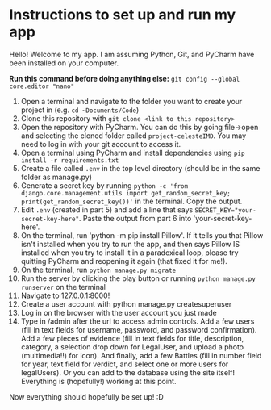 # Instructions to set up and run my app 

Hello! Welcome to my app. I am assuming Python, Git, and PyCharm have been installed on your computer.

**Run this command before doing anything else:** `git config --global core.editor "nano"` 

1) Open a terminal and navigate to the folder you want to create your project in (e.g. `cd ~Documents/Code`)
2) Clone this repository with `git clone <link to this repository>`
3) Open the repository with PyCharm. You can do this by going file->open and selecting the cloned folder called `project-celesteIMD`. You may need to log in with your git account to access it. 
4) Open a terminal using PyCharm and install dependencies using `pip install -r requirements.txt`
5) Create a file called `.env` in the top level directory (should be in the same folder as manage.py)
6)  Generate a secret key by running `python -c 'from django.core.management.utils import get_random_secret_key; print(get_random_secret_key())'` in the terminal. Copy the output.
7) Edit `.env` (created in part 5) and add a line that says `SECRET_KEY="your-secret-key-here"`. Paste the output from part 6 into 'your-secret-key-here'.
8) On the terminal, run 'python -m pip install Pillow'. If it tells you that Pillow isn't installed when you try to run the app, and then says Pillow IS installed when you try to install it in a paradoxical loop, please try quitting PyCharm and reopening it again (that fixed it for me!).
9) On the terminal, run `python manage.py migrate`
10) Run the server by clicking the play button or running `python manage.py runserver` on the terminal
11) Navigate to 127.0.0.1:8000!
12) Create a user account with python manage.py createsuperuser
13) Log in on the browser with the user account you just made
14) Type in /admin after the url to access admin controls. Add a few users (fill in text fields for username, password, and password confirmation). Add a few pieces of evidence (fill in text fields for title, description, category, a selection drop down for LegalUser, and upload a photo (multimedia!!) for icon). And finally, add a few Battles (fill in number field for year, text field for verdict, and select one or more users for legalUsers). Or you can add to the database using the site itself! Everything is (hopefully!) working at this point.

Now everything should hopefully be set up! :D 
